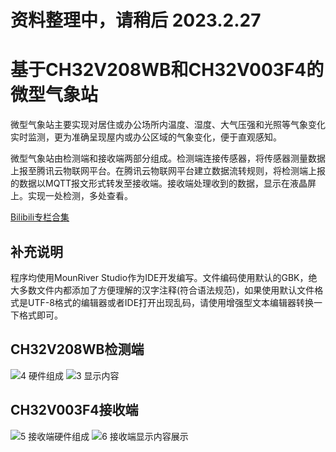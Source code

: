 # 资料整理中，请稍后 2023.2.27

# 基于CH32V208WB和CH32V003F4的微型气象站
  微型气象站主要实现对居住或办公场所内温度、湿度、大气压强和光照等气象变化实时监测，更为准确呈现屋内或办公区域的气象变化，便于直观感知。
  
  微型气象站由检测端和接收端两部分组成。检测端连接传感器，将传感器测量数据上报至腾讯云物联网平台。在腾讯云物联网平台建立数据流转规则，将检测端上报的数据以MQTT报文形式转发至接收端。接收端处理收到的数据，显示在液晶屏上。实现一处检测，多处查看。

[Bilibili专栏合集](https://member.bilibili.com/platform/text-read-list?id=679941 "bilibili专栏")

## 补充说明
  程序均使用MounRiver Studio作为IDE开发编写。文件编码使用默认的GBK，绝大多数文件内都添加了方便理解的汉字注释(符合语法规范)，如果使用默认文件格式是UTF-8格式的编辑器或者IDE打开出现乱码，请使用增强型文本编辑器转换一下格式即可。

## CH32V208WB检测端
![4 硬件组成](https://user-images.githubusercontent.com/92245992/221368938-5e836a06-368c-425e-8171-936bd21879f2.jpg#pic_center)
![3 显示内容](https://user-images.githubusercontent.com/92245992/221368944-a1f158ed-1e68-41aa-98f0-9d35283b0c3e.jpg#pic_center)

## CH32V003F4接收端
![5 接收端硬件组成](https://user-images.githubusercontent.com/92245992/221397799-5dbf1750-8307-4a4d-8879-15b2b6761397.jpg#pic_center)
![6 接收端显示内容展示](https://user-images.githubusercontent.com/92245992/221397805-5518f234-b79f-43e1-831e-62a9ba89baff.jpg#pic_center)
